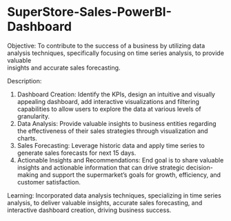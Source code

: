 # SuperStore-Sales-PowerBI-Dashboard

Objective:
To contribute to the success of a business by utilizing data analysis techniques, specifically focusing on time series analysis, to provide valuable   
insights and accurate sales forecasting.

Description:
1.	Dashboard Creation: Identify the KPIs, design an intuitive and visually appealing dashboard, add interactive visualizations and filtering capabilities to allow users to explore the data at various levels of granularity.
2.	Data Analysis: Provide valuable insights to business entities regarding the effectiveness of their sales strategies through visualization and charts.
3.	Sales Forecasting: Leverage historic data and apply time series to generate sales forecasts for next 15 days.
4.	Actionable Insights and Recommendations: End goal is to share valuable insights and actionable information that can drive strategic decision-making and support the supermarket’s goals for growth, efficiency, and customer satisfaction.

Learning: 
Incorporated data analysis techniques, specializing in time series analysis, to deliver valuable insights, accurate sales forecasting, and interactive dashboard creation, driving business success.
